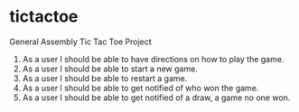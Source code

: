 # tictactoe
General Assembly Tic Tac Toe Project

1. As a user I should be able to have directions on how to play the game.
2. As a user I should be able to start a new game.
3. As a user I should be able to restart a game.
4. As a user I should be able to get notified of who won the game.
5. As a user I should be able to get notified of a draw, a game no one won.


